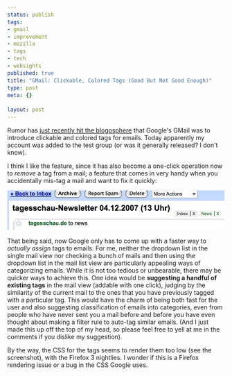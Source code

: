 ```yaml
--- 
status: publish
tags: 
- gmail
- improvement
- mozilla
- tags
- tech
- websights
published: true
title: "GMail: Clickable, Colored Tags (Good But Not Good Enough)"
type: post
meta: {}

layout: post
---
```

Rumor has <a href="http://blogoscoped.com/archive/2007-12-03-n46.html">just recently hit the blogosphere</a> that Google's GMail was to introduce clickable and colored tags for emails. Today apparently my account was added to the test group (or was it generally released? I don't know).

I think I like the feature, since it has also become a one-click operation now to <em>remove</em> a tag from a mail; a feature that comes in very handy when you accidentally mis-tag a mail and want to fix it quickly:

<img src='/media/wp/2007/12/gmail-clickable-tags.jpg' alt='GMail: Clickable Tags' />

That being said, now Google only has to come up with a faster way to <em>actually assign</em> tags to emails. For me, neither the dropdown list in the single mail view nor checking a bunch of mails and then using the dropdown list in the mail list view are particularly appealing ways of categorizing emails. While it is not too tedious or unbearable, there may be quicker ways to achieve this. One idea would be <strong>suggesting a handful of existing tags</strong> in the mail view (addable with one click), judging by the similarity of the current mail to the ones that you have previously tagged with a particular tag. This would have the charm of being both fast for the user and also suggesting classification of emails into categories, even from people who have never sent you a mail before and before you have even thought about making a filter rule to auto-tag similar emails. (And I just made this up off the top of my head, so please feel free to yell at me in the comments if you dislike my suggestion).

By the way, the CSS for the tags seems to render them too low (see the screenshot), with the Firefox 3 nightlies. I wonder if this is a Firefox rendering issue or a bug in the CSS Google uses.
